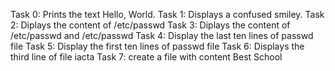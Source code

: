 Task 0: Prints the text Hello, World.
Task 1: Displays a confused smiley.
Task 2: Diplays the content of /etc/passwd
Task 3: Diplays the content of /etc/passwd and /etc/passwd
Task 4: Display the last ten lines of passwd file
Task 5: Display the first ten lines of passwd file
Task 6: Displays the third line of file iacta
Task 7: create a file with content Best School
